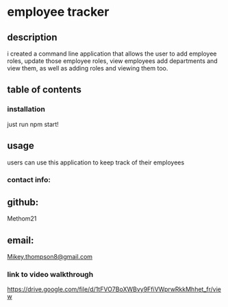 # employee tracker

## description

 i created a command line application that allows the user to add employee roles, update those employee roles, view employees add departments and view them, as well as adding roles and viewing them too.

 ## table of contents

### installation

 just run npm start!

## usage

 users can use this application to keep track of their employees


### contact info:

## github:

 Methom21

## email:

 Mikey.thompson8@gmail.com
 
### link to video walkthrough
https://drive.google.com/file/d/1tFVO7BoXWBvy9FfiVWprwRkkMhhet_fr/view